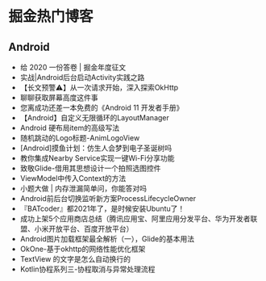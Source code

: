# 掘金热门博客
## Android
* 给 2020 一份答卷 | 掘金年度征文
* 实战|Android后台启动Activity实践之路
* 【长文预警⚠️】从一次请求开始，深入探索OkHttp
* 聊聊获取屏幕高度这件事
* 您离成功还差一本免费的《Android 11 开发者手册》
* 【Android】自定义无限循环的LayoutManager
* Android 硬布局item的高级写法
* 随机跳动的Logo标题-AnimLogoView
* [Android]摸鱼计划：仿生人会梦到电子圣诞树吗
* 教你集成Nearby Service实现一键Wi-Fi分享功能
* 致敬Glide-借用其思想设计一个拍照选图控件
* ViewModel中传入Context的方法
* 小题大做 | 内存泄漏简单问，你能答对吗
* Android前后台切换监听新方案ProcessLifecycleOwner 
* 『BATcoder』都2021年了，是时候安装Ubuntu了！
* 成功上架5个应用商店总结（腾讯应用宝、阿里应用分发平台、华为开发者联盟、小米开放平台、百度开放平台）
* Android图片加载框架最全解析（一），Glide的基本用法
* OkOne-基于okhttp的网络性能优化框架
* TextView 的文字是怎么自动换行的
* Kotlin协程系列三-协程取消与异常处理流程


